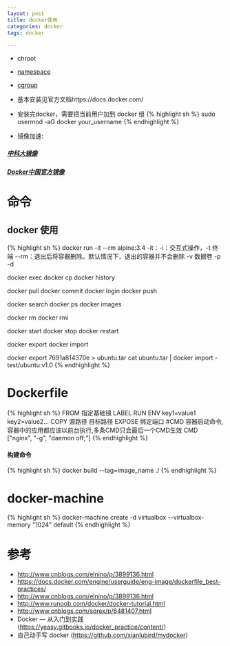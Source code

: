 ```yaml
---
layout: post
title: docker使用
categories: docker
tags: docker

---
```


* chroot
* [namespace](https://yq.aliyun.com/articles/64928)
* [cgroup](https://yq.aliyun.com/articles/64965?spm=5176.100239.blogcont64928.21.Cer5bH)
* 基本安装见官方文档https://docs.docker.com/
* 安装完docker，需要把当前用户加到 docker 组
{% highlight sh %}
sudo usermod -aG docker your_username
{% endhighlight %}


* 镜像加速:

##### [中科大镜像](http://mirrors.ustc.edu.cn/help/dockerhub.html)
##### [Docker中国官方镜像](https://www.docker-cn.com/registry-mirror)

# 命令

## docker 使用

{% highlight sh %}
docker run -it --rm alpine:3.4
-it：-i：交互式操作，-t 终端
--rm：退出后将容器删除。默认情况下，退出的容器并不会删除
-v 数据卷
-p
-d

docker exec
docker cp
docker history

docker pull
docker commit
docker login
docker push

docker search
docker ps
docker images

docker rm
docker rmi

docker start
docker stop
docker restart

docker export
docker import

docker export 7691a814370e > ubuntu.tar
cat ubuntu.tar | docker import - test/ubuntu:v1.0
{% endhighlight %}

# Dockerfile

{% highlight sh %}
FROM 指定基础镜
LABEL
RUN
ENV key1=value1 key2=value2...
COPY 源路径 目标路径
EXPOSE 绑定端口
#CMD 容器启动命令,容器中的应用都应该以前台执行,多条CMD只会最后一个CMD生效
CMD ["nginx", "-g", "daemon off;"]
{% endhighlight %}

#### 构建命令
{% highlight sh %}
docker build --tag=image_name ./
{% endhighlight %}

# docker-machine
{% highlight sh %}
docker-machine create -d virtualbox --virtualbox-memory "1024" default
{% endhighlight %}

# 参考

* http://www.cnblogs.com/elnino/p/3899136.html
* https://docs.docker.com/engine/userguide/eng-image/dockerfile_best-practices/
* http://www.cnblogs.com/elnino/p/3899136.html
* http://www.runoob.com/docker/docker-tutorial.html
* http://www.cnblogs.com/sorex/p/6481407.html
* Docker — 从入门到实践(https://yeasy.gitbooks.io/docker_practice/content/)
* 自己动手写 docker (https://github.com/xianlubird/mydocker)
